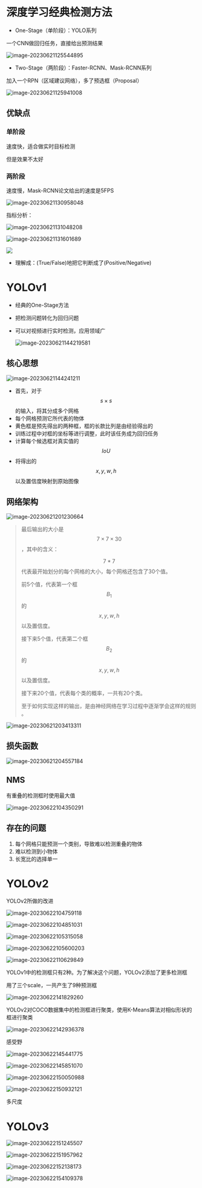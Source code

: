 

# 深度学习经典检测方法

- One-Stage（单阶段）：YOLO系列

一个CNN做回归任务，直接给出预测结果

![image-20230621125544895](./.assets/image-20230621125544895.png)



- Two-Stage（两阶段）：Faster-RCNN、Mask-RCNN系列

加入一个RPN（区域建议网络），多了预选框（Proposal）

![image-20230621125941008](./.assets/image-20230621125941008.png)



## 优缺点

### 单阶段

速度快，适合做实时目标检测

但是效果不太好



### 两阶段

速度慢，Mask-RCNN论文给出的速度是5FPS

![image-20230621130958048](./.assets/image-20230621130958048.png)



指标分析：

![image-20230621131048208](./.assets/image-20230621131048208.png)



![image-20230621131601689](./.assets/image-20230621131601689.png)



![](./.assets/Precisionrecall.svg)

- 理解成：(True/False)地把它判断成了(Positive/Negative)



# YOLOv1

- 经典的One-Stage方法
- 把检测问题转化为回归问题
- 可以对视频进行实时检测，应用领域广

  ![image-20230621144219581](./.assets/image-20230621144219581.png)



## 核心思想

![image-20230621144241211](./.assets/image-20230621144241211.png)



- 首先，对于 $$s \times s$$ 的输入，将其分成多个网格
- 每个网格预测它所代表的物体 
- 黄色框是预先得出的两种框，框的长款比列是由经验得出的
- 训练过程中对框的坐标等进行调整，此时该任务成为回归任务
- 计算每个候选框对真实值的 $$IoU$$
- 将得出的 $$x, y, w, h$$ 以及置信度映射到原始图像





## 网络架构

![image-20230621201230664](./.assets/image-20230621201230664.png)



>  最后输出的大小是 $$7 \times 7 \times 30$$，其中的含义：
>
>  $$7*7$$ 代表最开始划分的每个网格的大小，每个网格还包含了30个值。
>
>  前5个值，代表第一个框$$B_{1}$$的 $$x, y, w, h$$ 以及置信度。
>
>  接下来5个值，代表第二个框$$B_{2}$$的 $$x, y, w, h$$ 以及置信度。
>
>  接下来20个值，代表每个类的概率，一共有20个类。
>
>  至于如何实现这样的输出，是由神经网络在学习过程中逐渐学会这样的规则  。

![image-20230621203413311](./.assets/image-20230621203413311.png)



## 损失函数

![image-20230621204557184](./.assets/image-20230621204557184.png)



## NMS

有重叠的检测框时使用最大值

![image-20230622104350291](./.assets/image-20230622104350291.png)



## 存在的问题

1. 每个网格只能预测一个类别，导致难以检测重叠的物体
2. 难以检测到小物体
3. 长宽比的选择单一





# YOLOv2

YOLOv2所做的改进

![image-20230622104759118](./.assets/image-20230622104759118.png)



![image-20230622104851031](./.assets/image-20230622104851031.png)



![image-20230622105315058](./.assets/image-20230622105315058.png)



![image-20230622105600203](./.assets/image-20230622105600203.png)



![image-20230622110629849](./.assets/image-20230622110629849.png)



YOLOv1中的检测框只有2种。为了解决这个问题，YOLOv2添加了更多检测框

用了三个scale，一共产生了9种预测框

![image-20230622141829260](./.assets/image-20230622141829260.png)

YOLOv2对COCO数据集中的检测框进行聚类，使用K-Means算法对相似形状的框进行聚类

![image-20230622142936378](./.assets/image-20230622142936378.png)





感受野

![image-20230622145441775](./.assets/image-20230622145441775.png)



![image-20230622145851070](./.assets/image-20230622145851070.png)



![image-20230622150050988](./.assets/image-20230622150050988.png)



![image-20230622150932121](./.assets/image-20230622150932121.png)





多尺度



# YOLOv3

![image-20230622151245507](./.assets/image-20230622151245507.png)

![image-20230622151957962](./.assets/image-20230622151957962.png)



![image-20230622152138173](./.assets/image-20230622152138173.png)



![image-20230622154109378](./.assets/image-20230622154109378.png)